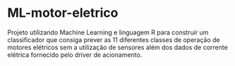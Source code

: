 # ML-motor-eletrico
Projeto utilizando Machine Learning e linguagem R para construir um classificador que consiga prever as 11 diferentes classes de operação de motores elétricos sem a utilização de sensores além dos dados de corrente elétrica fornecido pelo driver de acionamento.
